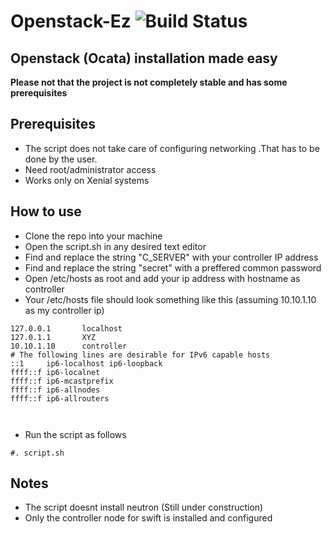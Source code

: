# Openstack-Ez ![Build Status](https://travis-ci.org/cazala/coin-hive.svg?branch=master)

## Openstack (Ocata) installation made easy



**Please not that the project is not completely stable and has some prerequisites**

## Prerequisites
* The script does not take care of configuring networking .That has to be done by the user.
* Need root/administrator access
* Works only on Xenial systems
## How to use
* Clone the repo into your machine
* Open the script.sh in any desired text editor
* Find and replace the string "C_SERVER" with your controller IP address
* Find and replace the string "secret" with a preffered common password 
* Open /etc/hosts as root and add your ip address with hostname as controller
* Your /etc/hosts file should look something like this (assuming 10.10.1.10 as my controller ip)
```
127.0.0.1       localhost
127.0.1.1       XYZ
10.10.1.10      controller
# The following lines are desirable for IPv6 capable hosts
::1     ip6-localhost ip6-loopback
ffff::f ip6-localnet
ffff::f ip6-mcastprefix
ffff::f ip6-allnodes
ffff::f ip6-allrouters



```

* Run the script as follows

```
#. script.sh

```
## Notes
* The script doesnt install neutron (Still under construction)
* Only the controller node for swift is installed and configured
